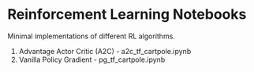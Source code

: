 # Reinforcement Learning Notebooks

Minimal implementations of different RL algorithms. 

1. Advantage Actor Critic (A2C) - a2c_tf_cartpole.ipynb
2. Vanilla Policy Gradient - pg_tf_cartpole.ipynb


